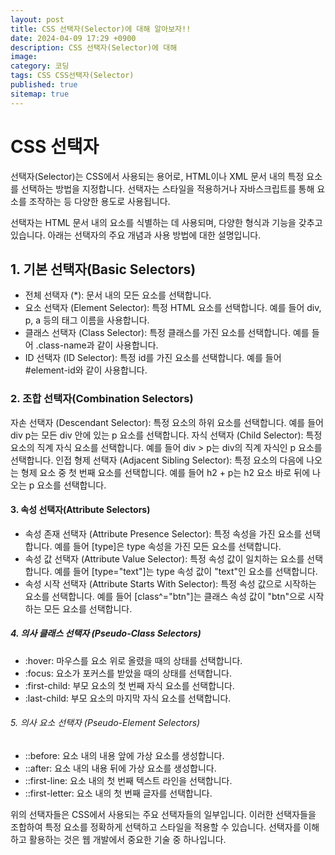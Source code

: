 ```yaml
---
layout: post
title: CSS 선택자(Selector)에 대해 알아보자!!
date: 2024-04-09 17:29 +0900
description: CSS 선택자(Selector)에 대해
image: 
category: 코딩
tags: CSS CSS선택자(Selector)
published: true
sitemap: true
---
```


# CSS 선택자

선택자(Selector)는 CSS에서 사용되는 용어로, HTML이나 XML 문서 내의 특정 요소를 선택하는 방법을 지정합니다. 선택자는 스타일을 적용하거나 자바스크립트를 통해 요소를 조작하는 등 다양한 용도로 사용됩니다.

선택자는 HTML 문서 내의 요소를 식별하는 데 사용되며, 다양한 형식과 기능을 갖추고 있습니다. 아래는 선택자의 주요 개념과 사용 방법에 대한 설명입니다.

## 1. 기본 선택자(Basic Selectors)

- 전체 선택자 (*): 문서 내의 모든 요소를 선택합니다.
- 요소 선택자 (Element Selector): 특정 HTML 요소를 선택합니다. 예를 들어 div, p, a 등의 태그 이름을 사용합니다.
- 클래스 선택자 (Class Selector): 특정 클래스를 가진 요소를 선택합니다. 예를 들어 .class-name과 같이 사용합니다.
- ID 선택자 (ID Selector): 특정 id를 가진 요소를 선택합니다. 예를 들어 #element-id와 같이 사용합니다.

### 2. 조합 선택자(Combination Selectors)

자손 선택자 (Descendant Selector): 특정 요소의 하위 요소를 선택합니다. 예를 들어 div p는 모든 div 안에 있는 p 요소를 선택합니다.
자식 선택자 (Child Selector): 특정 요소의 직계 자식 요소를 선택합니다. 예를 들어 div > p는 div의 직계 자식인 p 요소를 선택합니다.
인접 형제 선택자 (Adjacent Sibling Selector): 특정 요소의 다음에 나오는 형제 요소 중 첫 번째 요소를 선택합니다. 예를 들어 h2 + p는 h2 요소 바로 뒤에 나오는 p 요소를 선택합니다.

#### 3. 속성 선택자(Attribute Selectors)

- 속성 존재 선택자 (Attribute Presence Selector): 특정 속성을 가진 요소를 선택합니다. 예를 들어 [type]은 type 속성을 가진 모든 요소를 선택합니다.
- 속성 값 선택자 (Attribute Value Selector): 특정 속성 값이 일치하는 요소를 선택합니다. 예를 들어 [type="text"]는 type 속성 값이 "text"인 요소를 선택합니다.
- 속성 시작 선택자 (Attribute Starts With Selector): 특정 속성 값으로 시작하는 요소를 선택합니다. 예를 들어 [class^="btn"]는 클래스 속성 값이 "btn"으로 시작하는 모든 요소를 선택합니다.

##### 4. 의사 클래스 선택자 (Pseudo-Class Selectors)

- :hover: 마우스를 요소 위로 올렸을 때의 상태를 선택합니다.
- :focus: 요소가 포커스를 받았을 때의 상태를 선택합니다.
- :first-child: 부모 요소의 첫 번째 자식 요소를 선택합니다.
- :last-child: 부모 요소의 마지막 자식 요소를 선택합니다.

###### 5. 의사 요소 선택자 (Pseudo-Element Selectors)

- ::before: 요소 내의 내용 앞에 가상 요소를 생성합니다.
- ::after: 요소 내의 내용 뒤에 가상 요소를 생성합니다.
- ::first-line: 요소 내의 첫 번째 텍스트 라인을 선택합니다.
- ::first-letter: 요소 내의 첫 번째 글자를 선택합니다.

위의 선택자들은 CSS에서 사용되는 주요 선택자들의 일부입니다. 이러한 선택자들을 조합하여 특정 요소를 정확하게 선택하고 스타일을 적용할 수 있습니다. 선택자를 이해하고 활용하는 것은 웹 개발에서 중요한 기술 중 하나입니다.